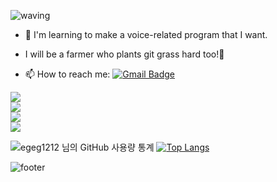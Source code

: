 <!--
**EGEG1212/egeg1212** is a ✨ _special_ ✨ repository because its `README.md` (this file) appears on your GitHub profile.

Here are some ideas to get you started:

- 🔭 I’m currently working on ...
- 🌱 I’m currently learning ...
- 👯 I’m looking to collaborate on ...
- 🤔 I’m looking for help with ...
- 💬 Ask me about ...
- 📫 How to reach me: ...
- 😄 Pronouns: ...
- ⚡ Fun fact: ...

REFERENCE <https://github.com/anuraghazra/github-readme-stats/blob/master/docs/readme_kr.md>
-->

<!-- ![header](https://capsule-render.vercel.app/api?type=wave&color=gradient&height=300&section=header&text=Hi there 👋&fontSize=90) -->
![waving](https://capsule-render.vercel.app/api?type=waving&height=200&text=Hello!&fontAlign=80&fontAlignY=40&color=gradient)

- 🌱 I'm learning to make a voice-related program that I want. 
- I will be a farmer who plants git grass hard too!🤩

- 📫 How to reach me: [![Gmail Badge](https://img.shields.io/badge/Gmail-d14836?style=flat-square&logo=Gmail&logoColor=white&link=mailto:egeg1212@gmail.com)](mailto:egeg1212@gmail.com)

<!-- [![Blog Badge](http://img.shields.io/badge/-Blog-green?style=flat-square&logo=Naver&link=https://blog.naver.com/***)](https://blog.naver.com/***) -->

<img src="https://img.shields.io/badge/Python-3776AB?style=flat-square&logo=Python&logoColor=white"/><br>
<img src="https://img.shields.io/badge/HTML-E34F26?style=flat-square&logo=HTML5&logoColor=white"/><br>
<img src="https://img.shields.io/badge/CSS-1572B6?style=flat-square&logo=CSS3&logoColor=white"/><br>
<img src="https://img.shields.io/badge/Git-F05032?style=flat-square&logo=Git&logoColor=white"/><br>


![egeg1212 님의 GitHub 사용량 통계](https://github-readme-stats.vercel.app/api?username=egeg1212&show_icons=true&bg_color=30,dd6efb,539bf5&title_color=fff&text_color=fff)
[![Top Langs](https://github-readme-stats.vercel.app/api/top-langs/?username=egeg1212&bg_color=30,dd6efb,539bf5&title_color=fff&text_color=fff&langs_count=8&layout=compact)](https://github.com/egeg1212/github-readme-stats)



![footer](https://capsule-render.vercel.app/api?type=wave&color=539bf5&height=200&section=footer&fontSize=90)








